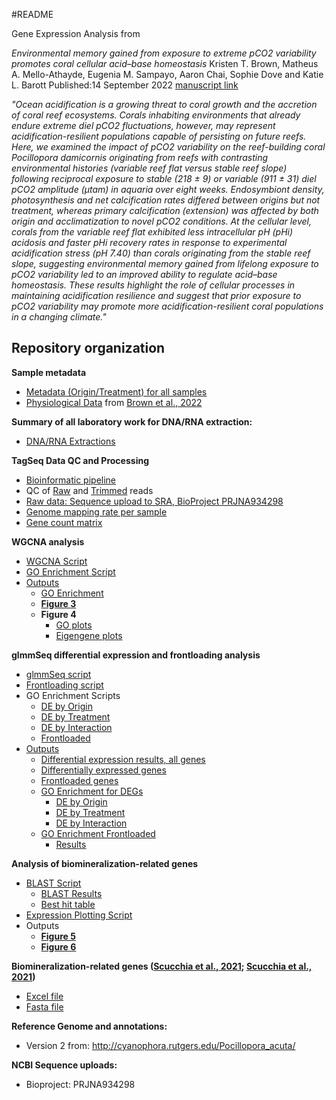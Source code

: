 #README

Gene Expression Analysis from 

_Environmental memory gained from exposure to extreme pCO2 variability promotes coral cellular acid–base homeostasis_
Kristen T. Brown, Matheus A. Mello-Athayde, Eugenia M. Sampayo, Aaron Chai, Sophie Dove and Katie L. Barott
Published:14 September 2022 [manuscript link](https://doi.org/10.1098/rspb.2022.0941)

_"Ocean acidification is a growing threat to coral growth and the accretion of coral reef ecosystems. Corals inhabiting environments that already endure extreme diel pCO2 fluctuations, however, may represent acidification-resilient populations capable of persisting on future reefs. Here, we examined the impact of pCO2 variability on the reef-building coral Pocillopora damicornis originating from reefs with contrasting environmental histories (variable reef flat versus stable reef slope) following reciprocal exposure to stable (218 ± 9) or variable (911 ± 31) diel pCO2 amplitude (μtam) in aquaria over eight weeks. Endosymbiont density, photosynthesis and net calcification rates differed between origins but not treatment, whereas primary calcification (extension) was affected by both origin and acclimatization to novel pCO2 conditions. At the cellular level, corals from the variable reef flat exhibited less intracellular pH (pHi) acidosis and faster pHi recovery rates in response to experimental acidification stress (pH 7.40) than corals originating from the stable reef slope, suggesting environmental memory gained from lifelong exposure to pCO2 variability led to an improved ability to regulate acid–base homeostasis. These results highlight the role of cellular processes in maintaining acidification resilience and suggest that prior exposure to pCO2 variability may promote more acidification-resilient coral populations in a changing climate."_

## Repository organization

**Sample metadata**
- [Metadata (Origin/Treatment) for all samples](https://github.com/imkristenbrown/Heron-Pdam-gene-expression/blob/master/TagSeq_Submission/RNA%20Submission%20Sample%20List%20metadata.csv)
- [Physiological Data](https://github.com/imkristenbrown/Heron-Pdam-gene-expression/blob/master/BioInf/data/Heron%20pHi%20coral%20physiology%20and%20respirometry%20R_reduced.csv) from [Brown et al., 2022](https://royalsocietypublishing.org/doi/10.1098/rspb.2022.0941)

**Summary of all laboratory work for DNA/RNA extraction:**
- [DNA/RNA Extractions](https://github.com/imkristenbrown/Heron-Pdam-gene-expression/blob/master/Project-Summary-Barott-and-Brown-Pdam-RNA-DNA-Extractions.md)

**TagSeq Data QC and Processing**
- [Bioinformatic pipeline](https://github.com/imkristenbrown/Heron-Pdam-gene-expression/blob/master/BioInf/Heron-Pdam-gene-expression.md)   
- QC of [Raw](https://github.com/imkristenbrown/Heron-Pdam-gene-expression/tree/master/BioInf/data/raw_qc) and [Trimmed](https://github.com/imkristenbrown/Heron-Pdam-gene-expression/tree/master/BioInf/data/trimmed_qc) reads
- [Raw data: Sequence upload to SRA, BioProject PRJNA934298](https://www.ncbi.nlm.nih.gov/sra/PRJNA934298)
- [Genome mapping rate per sample](https://github.com/imkristenbrown/Heron-Pdam-gene-expression/blob/master/BioInf/TagSeq_Output/mapped_reads_counts_Pacuta.txt)
- [Gene count matrix](https://github.com/imkristenbrown/Heron-Pdam-gene-expression/blob/master/BioInf/TagSeq_Output/HeronPdam_gene_count_matrix.csv)

**WGCNA analysis**
- [WGCNA Script](https://github.com/imkristenbrown/Heron-Pdam-gene-expression/blob/master/BioInf/scripts/WGCNA/WGCNA.Rmd)
- [GO Enrichment Script](https://github.com/imkristenbrown/Heron-Pdam-gene-expression/blob/master/BioInf/scripts/WGCNA/GO%20analysis.Rmd)
- [Outputs](https://github.com/imkristenbrown/Heron-Pdam-gene-expression/tree/master/BioInf/output/WGCNA)
  - [GO Enrichment](https://github.com/imkristenbrown/Heron-Pdam-gene-expression/tree/master/BioInf/output/WGCNA/GO_analysis)
  - [**Figure 3**](https://github.com/imkristenbrown/Heron-Pdam-gene-expression/blob/master/BioInf/output/WGCNA/Both_with%20phys%20and%20pHi_heatmap_new_row_clust.pdf)
  - **Figure 4**
    - [GO plots](https://github.com/imkristenbrown/Heron-Pdam-gene-expression/tree/master/BioInf/output/WGCNA/GO_analysis/Parent_by_mod)
    - [Eigengene plots](https://github.com/imkristenbrown/Heron-Pdam-gene-expression/tree/master/BioInf/output/WGCNA/eigengene_plots)

**glmmSeq differential expression and frontloading analysis**
- [glmmSeq script](https://github.com/imkristenbrown/Heron-Pdam-gene-expression/blob/master/BioInf/scripts/glmmSeq/analysis/glmmSeq.Rmd)
- [Frontloading script](https://github.com/imkristenbrown/Heron-Pdam-gene-expression/blob/master/BioInf/scripts/glmmSeq/analysis/Frontloading.Rmd)
- GO Enrichment Scripts
  - [DE by Origin](https://github.com/imkristenbrown/Heron-Pdam-gene-expression/blob/master/BioInf/scripts/glmmSeq/analysis/DEG_Enrich.Rmd)
  - [DE by Treatment](https://github.com/imkristenbrown/Heron-Pdam-gene-expression/blob/master/BioInf/scripts/glmmSeq/analysis/DEG_Trt_Enrich.Rmd)
  - [DE by Interaction](https://github.com/imkristenbrown/Heron-Pdam-gene-expression/blob/master/BioInf/scripts/glmmSeq/analysis/DEG_Int_Enrich.Rmd)
  - [Frontloaded](https://github.com/imkristenbrown/Heron-Pdam-gene-expression/blob/master/BioInf/scripts/glmmSeq/analysis/Frontloaded_Enrich.Rmd)
- [Outputs](https://github.com/imkristenbrown/Heron-Pdam-gene-expression/tree/master/BioInf/output/glmmseq)
  - [Differential expression results, all genes](https://github.com/imkristenbrown/Heron-Pdam-gene-expression/blob/master/BioInf/output/glmmseq/signif_genes.csv)
  - [Differentially expressed genes](https://github.com/imkristenbrown/Heron-Pdam-gene-expression/tree/master/BioInf/output/glmmseq/DEGs)
  - [Frontloaded genes](https://github.com/imkristenbrown/Heron-Pdam-gene-expression/blob/master/BioInf/output/glmmseq/frontloaded_genes.csv)
  - [GO Enrichment for DEGs](https://github.com/imkristenbrown/Heron-Pdam-gene-expression/tree/master/BioInf/output/glmmseq/GOSeq)
    - [DE by Origin](https://github.com/imkristenbrown/Heron-Pdam-gene-expression/blob/master/BioInf/output/glmmseq/GOSeq/GOseq_DEG_Origin.csv)
    - [DE by Treatment](https://github.com/imkristenbrown/Heron-Pdam-gene-expression/blob/master/BioInf/output/glmmseq/GOSeq/Treatment/GOseq_DEG_Treatment.csv)
    - [DE by Interaction](https://github.com/imkristenbrown/Heron-Pdam-gene-expression/blob/master/BioInf/output/glmmseq/GOSeq/Interaction/GOseq_DEG_Interaction.csv)
  - [GO Enrichment Frontloaded](https://github.com/imkristenbrown/Heron-Pdam-gene-expression/tree/master/BioInf/output/glmmseq/Frontloaded_GOSeq)
    - [Results](https://github.com/imkristenbrown/Heron-Pdam-gene-expression/blob/master/BioInf/output/glmmseq/Frontloaded_GOSeq/GOseq_Frontloaded.csv)

**Analysis of biomineralization-related genes**
- [BLAST Script](https://github.com/imkristenbrown/Heron-Pdam-gene-expression/blob/master/BioInf/scripts/glmmSeq/analysis/Biomineralization_Toolkit_Analysis.Rmd)
  - [BLAST Results](https://github.com/imkristenbrown/Heron-Pdam-gene-expression/blob/master/BioInf/output/Biomineralization_blast_results.txt)
  - [Best hit table](https://github.com/imkristenbrown/Heron-Pdam-gene-expression/blob/master/BioInf/output/Biomin_blast_Pocillopora_acuta_best_hit.csv)
- [Expression Plotting Script](https://github.com/imkristenbrown/Heron-Pdam-gene-expression/blob/master/BioInf/scripts/WGCNA/Biomineralization-toolkit-expression.Rmd)
- Outputs
  - [**Figure 5**](https://github.com/imkristenbrown/Heron-Pdam-gene-expression/tree/master/BioInf/output/glmmseq/frontloaded_figures)
  - [**Figure 6**](https://github.com/imkristenbrown/Heron-Pdam-gene-expression/blob/master/BioInf/output/WGCNA/biomin/biomin_Brown_Red_nonMod_compare_figs.pdf)

**Biomineralization-related genes ([Scucchia et al., 2021](https://doi.org/10.1111/gcb.15812); [Scucchia et al., 2021](https://doi.org/10.1098/rspb.2021.0328))**
- [Excel file](https://github.com/imkristenbrown/Heron-Pdam-gene-expression/blob/master/BioInf/data/Biomineralization_Toolkit_FScucchia/Biomineralization_Toolkit_FScucchia.xlsx)
- [Fasta file](https://github.com/imkristenbrown/Heron-Pdam-gene-expression/blob/master/BioInf/data/Biomineralization_Toolkit_FScucchia/Biomineralization_Toolkit_FScucchia.fasta)

**Reference Genome and annotations:**   
- Version 2 from: http://cyanophora.rutgers.edu/Pocillopora_acuta/

**NCBI Sequence uploads:**
- Bioproject: PRJNA934298  
